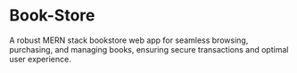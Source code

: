 # Book-Store
A robust MERN stack bookstore web app for seamless browsing, purchasing, and managing books, ensuring secure transactions and optimal user experience.
